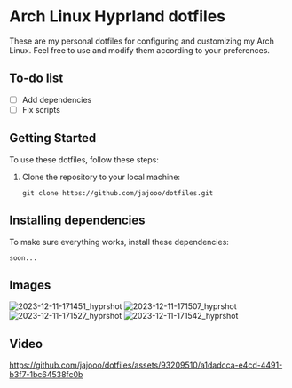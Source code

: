 # Arch Linux Hyprland dotfiles

These are my personal dotfiles for configuring and customizing my Arch Linux. Feel free to use and modify them according to your preferences.

## To-do list
- [ ] Add dependencies
- [ ] Fix scripts

## Getting Started

To use these dotfiles, follow these steps:

1. Clone the repository to your local machine:

   ```
   git clone https://github.com/jajooo/dotfiles.git
   ```
## Installing dependencies

To make sure everything works, install these dependencies:

```
soon...
```

## Images

![2023-12-11-171451_hyprshot](https://github.com/jajooo/dotfiles/assets/93209510/aac7a046-1f0c-4f3b-b6fb-9624a21b9bd6)
![2023-12-11-171507_hyprshot](https://github.com/jajooo/dotfiles/assets/93209510/b1cf3e7d-5e2b-46d2-ac5f-67ba2fa52344)
![2023-12-11-171527_hyprshot](https://github.com/jajooo/dotfiles/assets/93209510/ef1dd674-b49d-4c36-8df7-3671ceb47601)
![2023-12-11-171542_hyprshot](https://github.com/jajooo/dotfiles/assets/93209510/b1f1f130-f9c8-4eca-9982-f39ce299dae2)


## Video

https://github.com/jajooo/dotfiles/assets/93209510/a1dadcca-e4cd-4491-b3f7-1bc64538fc0b

